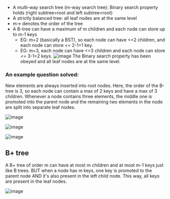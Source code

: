 - A multi-way search tree (m-way search tree): Binary search property holds (right subtree>root and left subtree<root)
- A strictly balanced tree: all leaf nodes are at the same level
- m-> denotes the order of the tree
- A B-tree can have a maximum of m children and each node can store up to m-1 keys
  - EG: m=2 (basically a BST), so each node can have <=2 children, and each node can store <= 2-1=1 key.
  - EG: m=3, each node can have <=3 children and each node can store <= 3-1=2 keys.
![image](https://github.com/venkat1924/IS233AI-Data_Structures/assets/128356330/ad087c78-75b3-46e5-8930-4415011397f2)
The Binary search property has been obeyed and all leaf nodes are at the same level.

### An example question solved:
New elements are always inserted into root nodes. Here, the order of the B-tree is 3, so each node can contain a max of 2 keys and have a max of 3 children. Whenever a node contains three elements, the middle one is promoted into the parent node and the remaining two elements in the node are split into separate leaf nodes.

![image](https://github.com/venkat1924/IS233AI-Data_Structures/assets/128356330/ac3419bf-e0c1-470b-92a3-584a82abfd93)

![image](https://github.com/venkat1924/IS233AI-Data_Structures/assets/128356330/fdd10f0b-e629-452f-9bcc-b5aad817ec13)

![image](https://github.com/venkat1924/IS233AI-Data_Structures/assets/128356330/02a647ec-5377-4b1d-b521-76053022d6cb)


## B+ tree

A B+ tree of order m can have at most m children and at most m-1 keys just like B trees.
BUT when a node has m keys, one key is promoted to the parent node AND it's also present in the left child node. This way, all keys are present in the leaf nodes.

![image](https://github.com/venkat1924/IS233AI-Data_Structures/assets/128356330/ce9a6e92-7996-4d3f-b66b-2fff3568e874)


